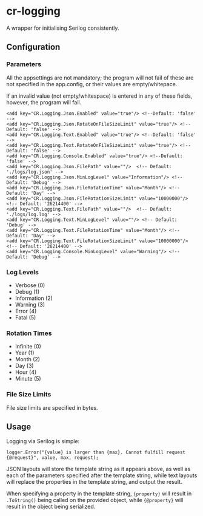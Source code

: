 # cr-logging
A wrapper for initialising Serilog consistently.

## Configuration

### Parameters

All the appsettings are not mandatory; the program will not fail of these are not specified in the app.config, or their values are empty/whitepace.

If an invalid value (not empty/whitespace) is entered in any of these fields, however, the program will fail.

    <add key="CR.Logging.Json.Enabled" value="true"/> <!--Default: 'false' -->
    <add key="CR.Logging.Json.RotateOnFileSizeLimit" value="true"/> <!--Default: 'false' -->
    <add key="CR.Logging.Text.Enabled" value="true"/> <!--Default: 'false' -->
    <add key="CR.Logging.Text.RotateOnFileSizeLimit" value="true"/> <!--Default: 'false' -->
    <add key="CR.Logging.Console.Enabled" value="true"/> <!--Default: 'false' -->
    <add key="CR.Logging.Json.FilePath" value=""/>  <!-- Default: './logs/log.json' -->
    <add key="CR.Logging.Json.MinLogLevel" value="Information"/> <!-- Default: 'Debug' -->
    <add key="CR.Logging.Json.FileRotationTime" value="Month"/> <!-- Default: 'Day' -->
    <add key="CR.Logging.Json.FileRotationSizeLimit" value="10000000"/> <!-- Default: '26214400' -->
    <add key="CR.Logging.Text.FilePath" value=""/>  <!-- Default: './logs/log.log' -->
    <add key="CR.Logging.Text.MinLogLevel" value=""/> <!-- Default: 'Debug' -->
    <add key="CR.Logging.Text.FileRotationTime" value="Month"/> <!-- Default: 'Day' -->
    <add key="CR.Logging.Text.FileRotationSizeLimit" value="10000000"/> <!-- Default: '26214400' -->
    <add key="CR.Logging.Console.MinLogLevel" value="Warning"/> <!-- Default: 'Debug' -->

### Log Levels
- Verbose (0)
- Debug (1)
- Information (2)
- Warning (3)
- Error (4)
- Fatal (5)

### Rotation Times
- Infinite (0)
- Year (1)
- Month (2)
- Day (3)
- Hour (4)
- Minute (5)

### File Size Limits
File size limits are specified in bytes.

## Usage

Logging via Serilog is simple:

    logger.Error("{value} is larger than {max}. Cannot fulfill request {@request}", value, max, request);

JSON layouts will store the template string as it appears above, as well as each of the parameters specified after the template string, while text layouts will replace the properties in the template string, and output the result.

When specifying a property in the template string, `{property}` will result in `.ToString()` being called on the provided object, while `{@property}` will result in the object being serialized.

